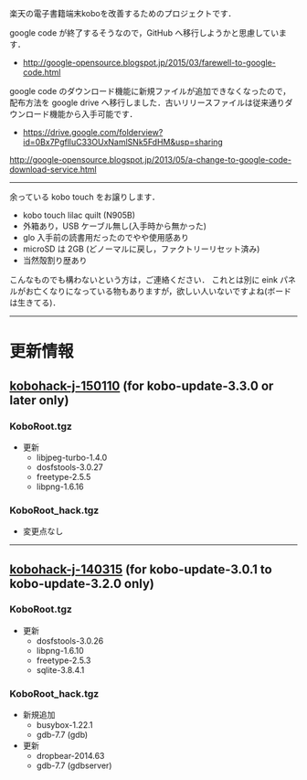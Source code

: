 楽天の電子書籍端末koboを改善するためのプロジェクトです．

google code が終了するそうなので，GitHub へ移行しようかと思慮しています．

  * http://google-opensource.blogspot.jp/2015/03/farewell-to-google-code.html

google code のダウンロード機能に新規ファイルが追加できなくなったので，配布方法を google drive へ移行しました．古いリリースファイルは従来通りダウンロード機能から入手可能です．

  * https://drive.google.com/folderview?id=0Bx7PgflluC33OUxNamlSNk5FdHM&usp=sharing

http://google-opensource.blogspot.jp/2013/05/a-change-to-google-code-download-service.html


---


余っている kobo touch をお譲りします．

  * kobo touch lilac quilt (N905B)
  * 外箱あり，USB ケーブル無し(入手時から無かった)
  * glo 入手前の読書用だったのでやや使用感あり
  * microSD は 2GB (どノーマルに戻し，ファクトリーリセット済み)
  * 当然殻割り歴あり

こんなものでも構わないという方は，ご連絡ください．
これとは別に eink パネルがお亡くなりになっている物もありますが，欲しい人いないですよね(ボードは生きてる)．


---


# 更新情報 #
## [kobohack-j-150110](https://drive.google.com/open?id=0Bx7PgflluC33MndSX2tiM2kzV28&authuser=0) (for kobo-update-3.3.0 or later only) ##
### KoboRoot.tgz ###
  * 更新
    * libjpeg-turbo-1.4.0
    * dosfstools-3.0.27
    * freetype-2.5.5
    * libpng-1.6.16
### KoboRoot\_hack.tgz ###
  * 変更点なし


---


## [kobohack-j-140315](https://drive.google.com/open?id=0Bx7PgflluC33T3hzNHZqVDRwNXc&authuser=0) (for kobo-update-3.0.1 to kobo-update-3.2.0 only) ##
### KoboRoot.tgz ###
  * 更新
    * dosfstools-3.0.26
    * libpng-1.6.10
    * freetype-2.5.3
    * sqlite-3.8.4.1
### KoboRoot\_hack.tgz ###
  * 新規追加
    * busybox-1.22.1
    * gdb-7.7 (gdb)
  * 更新
    * dropbear-2014.63
    * gdb-7.7 (gdbserver)